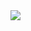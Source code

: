 <img src = "https://github.com/amalshafernando/PowerBI/blob/main/Data%20visualize%20with%20power%20BI%20making%20dashboard/dashboard. Pang">
